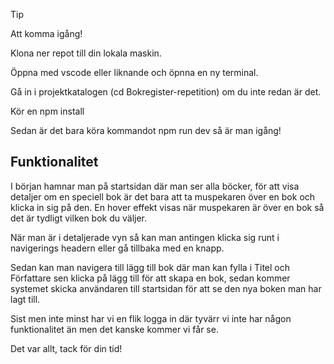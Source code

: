 > [!TIP]
> Att komma igång!
>
> Klona ner repot till din lokala maskin.
>
> Öppna med vscode eller liknande och öpnna en ny terminal.
>
> Gå in i projektkatalogen (cd Bokregister-repetition) om du inte redan är det.
>
> Kör en npm install
>
> Sedan är det bara köra kommandot npm run dev så är man igång!

## Funktionalitet 

I början hamnar man på startsidan där man ser alla böcker, för att visa detaljer om en speciell bok är det bara att ta muspekaren över en bok och klicka in sig på den. En hover effekt visas när muspekaren är över en bok så det är tydligt vilken bok du väljer.

När man är i detaljerade vyn så kan man antingen klicka sig runt i navigerings headern eller gå tillbaka med en knapp.

Sedan kan man navigera till lägg till bok där man kan fylla i Titel och Författare sen klicka på lägg till för att skapa en bok, sedan kommer systemet skicka användaren till startsidan för att se den nya boken man har lagt till.

Sist men inte minst har vi en flik logga in där tyvärr vi inte har någon funktionalitet än men det kanske kommer vi får se.

Det var allt, tack för din tid!
